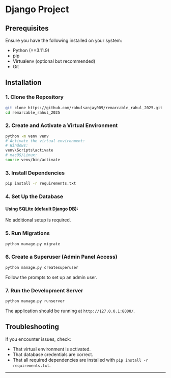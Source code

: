 # Django Project

## Prerequisites
Ensure you have the following installed on your system:
- Python (==3.11.9)
- pip
- Virtualenv (optional but recommended)
- Git

## Installation

### 1. Clone the Repository
```bash
git clone https://github.com/rahulsanjay009/remarcable_rahul_2025.git
cd remarcable_rahul_2025
```

### 2. Create and Activate a Virtual Environment
```bash
python -m venv venv
# Activate the virtual environment:
# Windows:
venv\Scripts\activate
# macOS/Linux:
source venv/bin/activate
```

### 3. Install Dependencies
```bash
pip install -r requirements.txt
```

### 4. Set Up the Database
#### Using SQLite (default Django DB):
No additional setup is required.

### 5. Run Migrations
```bash
python manage.py migrate
```

### 6. Create a Superuser (Admin Panel Access)
```bash
python manage.py createsuperuser
```
Follow the prompts to set up an admin user.

### 7. Run the Development Server
```bash
python manage.py runserver
```
The application should be running at `http://127.0.0.1:8000/`.

## Troubleshooting
If you encounter issues, check:
- That virtual environment is activated.
- That database credentials are correct.
- That all required dependencies are installed with `pip install -r requirements.txt`.

---
